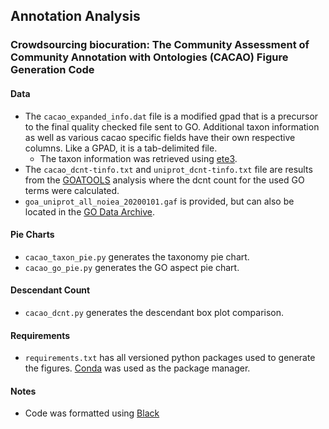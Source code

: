 ## Annotation Analysis
### Crowdsourcing biocuration: The Community Assessment of Community Annotation with Ontologies (CACAO) Figure Generation Code
#### Data
* The `cacao_expanded_info.dat` file is a modified gpad that is a precursor to the final quality checked file sent to GO. Additional taxon information as well as various cacao specific fields have their own respective columns. Like a GPAD, it is a tab-delimited file.
    * The taxon information was retrieved using [ete3](https://github.com/etetoolkit/ete).
* The `cacao_dcnt-tinfo.txt` and `uniprot_dcnt-tinfo.txt` file are results from the [GOATOOLS](https://github.com/tanghaibao/goatools) analysis where the dcnt count for the used GO terms were calculated.
* `goa_uniprot_all_noiea_20200101.gaf` is provided, but can also be located in the [GO Data Archive](http://release.geneontology.org/2020-01-01/index.html).
#### Pie Charts
* `cacao_taxon_pie.py` generates the taxonomy pie chart.
* `cacao_go_pie.py` generates the GO aspect pie chart.
#### Descendant Count
* `cacao_dcnt.py` generates the descendant box plot comparison.
#### Requirements
* `requirements.txt` has all versioned python packages used to generate the figures. [Conda](https://docs.conda.io/en/latest/) was used as the package manager.
#### Notes
* Code was formatted using [Black](https://pypi.org/project/black/)